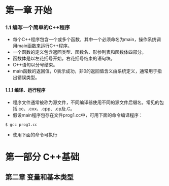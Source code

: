 # 第一章 开始

### 1.1 编写一个简单的C++程序

* 每个C++程序包含一个或多个函数，其中一个必须命名为main，操作系统调用main函数来运行C++程序。
* 一个函数的定义包含返回类型、函数名、形参列表和函数体四部分。
* 函数体是以左花括号开始，右花括号结束的语句块。
* C++语句以分号结束。
* main函数的返回值，0表示成功，非0的返回值含义由系统定义，通常用于指出错误类型。



#### 1.1.1 编译、运行程序

* 程序文件通常被称为源文件，不同编译器使用不同的源文件后缀名，常见的包括.cc、.cxx、.cpp、.cp及.C。
* 假设main程序包存在文件prog1.cc中，可用下面的命令编译程序：

```shell
$ gcc prog1.cc
```

* 使用下面的命令可执行









# 第一部分 C++基础

## 第二章 变量和基本类型

























